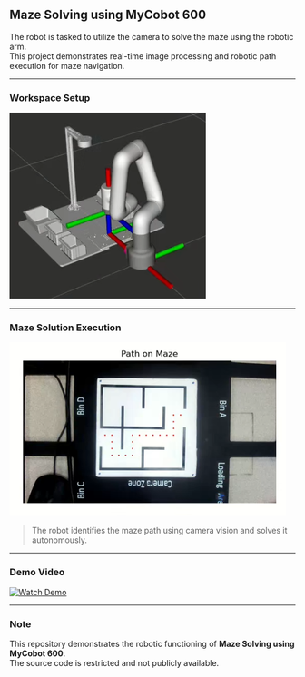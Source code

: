 ## Maze Solving using MyCobot 600

The robot is tasked to utilize the camera to solve the maze using the robotic arm.  
This project demonstrates real-time image processing and robotic path execution for maze navigation.

---

### Workspace Setup

![Workspace Setup](./Images/Workspace.png)

---

### Maze Solution Execution

![Maze Solution](./Images/Maze_Solution.png)

> The robot identifies the maze path using camera vision and solves it autonomously.

---

### Demo Video

[![Watch Demo](https://img.icons8.com/fluency/96/youtube-play.png)](./Video/final_output.mp4)


---

### Note

This repository demonstrates the robotic functioning of **Maze Solving using MyCobot 600**.  
The source code is restricted and not publicly available.
